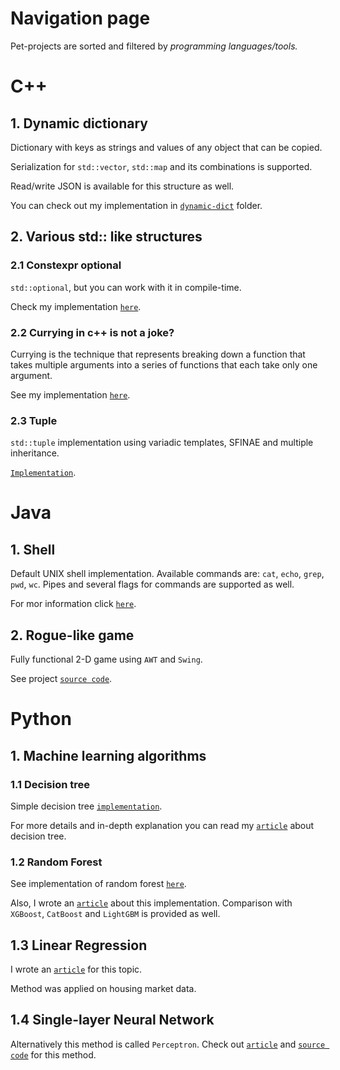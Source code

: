 # Navigation page

Pet-projects are sorted  and filtered by _programming languages/tools._
# C++
## 1. Dynamic dictionary
Dictionary with keys as strings and values of any object that can be copied. 

Serialization for `std::vector`, `std::map` 
and its combinations is supported. 

Read/write JSON is available for this structure as well.

You can check out my implementation in 
[`dynamic-dict`](https://github.com/sigmadt/pet-projects-2022/tree/master/dynamic-dict) folder.

## 2. Various std:: like structures
### 2.1 Constexpr optional
`std::optional`, but you can work with it in compile-time.

Check my implementation [`here`](https://github.com/sigmadt/pet-projects-2022/tree/master/cpp-std-structures/constexpr-optional-impl).
### 2.2 Currying in c++ is not a joke?
Currying is the technique that represents breaking  down a function 
that takes multiple arguments into a series of functions that each take only one argument.

See my implementation [`here`](https://github.com/sigmadt/pet-projects-2022/tree/master/cpp-std-structures/curry-func-impl).
### 2.3 Tuple
`std::tuple` implementation using variadic templates, SFINAE and multiple inheritance.

[`Implementation`](https://github.com/sigmadt/pet-projects-2022/tree/master/cpp-std-structures/tuple-impl).

# Java
## 1. Shell
Default UNIX shell implementation. Available commands are: `cat`, `echo`, `grep`, `pwd`, `wc`. 
Pipes and several flags for commands are supported as well.

For mor information click [`here`](https://github.com/sigmadt/pet-projects-2022/tree/master/bash-implementation).

## 2. Rogue-like game
Fully functional 2-D game using `AWT` and `Swing`.

See project [`source code`](https://github.com/sigmadt/pet-projects-2022/tree/master/rogue-like).

# Python
## 1. Machine learning algorithms
### 1.1 Decision tree
Simple decision tree [`implementation`](https://github.com/sigmadt/pet-projects-2022/blob/master/ml-algorithms/decision-tree/decision_tree_impl.py).

For more details and in-depth explanation you can read my [`article`](https://github.com/sigmadt/pet-projects-2022/blob/master/ml-algorithms/decision-tree/article/decision_tree_article.ipynb) about decision tree.

### 1.2 Random Forest
See implementation of random forest [`here`](https://github.com/sigmadt/pet-projects-2022/blob/master/ml-algorithms/random-forest/article/module/random_forest_impl.py).

Also, I wrote an [`article`](https://github.com/sigmadt/pet-projects-2022/blob/master/ml-algorithms/random-forest/article/random_forest_article.ipynb) about this implementation. 
Comparison with `XGBoost`, `CatBoost` and `LightGBM` is provided as well.

## 1.3 Linear Regression
I wrote an [`article`](https://github.com/sigmadt/pet-projects-2022/blob/master/ml-algorithms/linear-regression/article/linear_regression_article.ipynb) for this topic.

Method was applied on housing market data.

## 1.4 Single-layer Neural Network
Alternatively this method is called `Perceptron`.
Check out [`article`](https://github.com/sigmadt/pet-projects-2022/blob/master/ml-algorithms/linear-regression/article/linear_regression_article.ipynb) 
and [`source code`](https://github.com/sigmadt/pet-projects-2022/blob/master/ml-algorithms/neural-network/article/module/perceptron.py) for this method.


